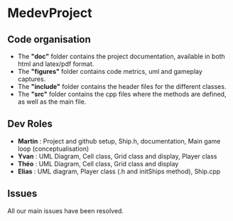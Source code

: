 # MedevProject

## Code organisation
* The **"doc"** folder contains the project documentation, available in both html and latex/pdf format.
* The **"figures"** folder contains code metrics, uml and gameplay captures.
* The **"include"** folder contains the header files for the different classes.
* The **"src"** folder contains the cpp files where the methods are defined, as well as the main file.
## Dev Roles
* **Martin** : Project and github setup, Ship.h, documentation, Main game loop (conceptualisation)
* **Yvan** : UML Diagram, Cell class, Grid class and display, Player class
* **Théo** : UML Diagram, Cell class, Grid class and display
* **Elias** : UML diagram, Player class (.h and initShips method), Ship.cpp
## Issues
All our main issues have been resolved.